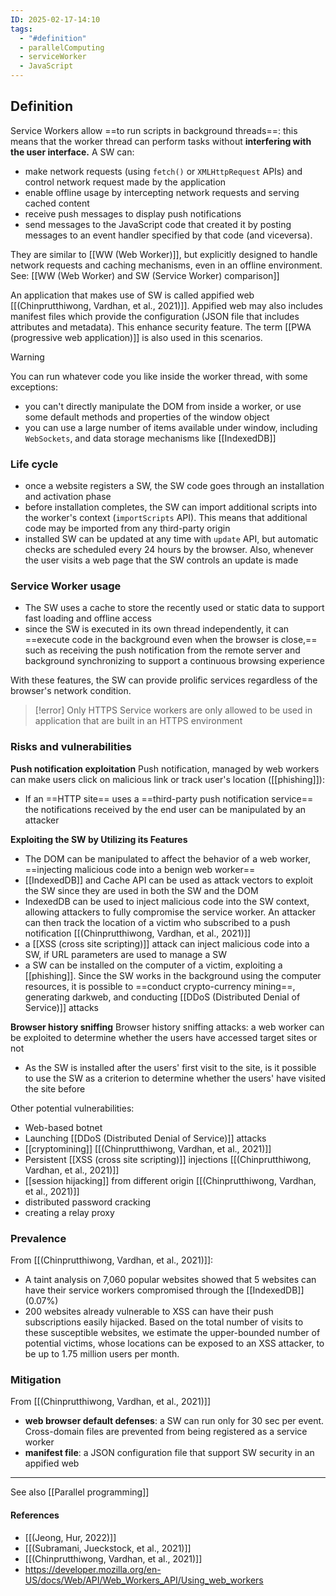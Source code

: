 ```yaml
---
ID: 2025-02-17-14:10
tags:
  - "#definition"
  - parallelComputing
  - serviceWorker
  - JavaScript
---
```

## Definition

Service Workers allow ==to run scripts in background threads==: this means that the worker thread can perform tasks without **interfering with the user interface.** A SW can:
- make network requests (using `fetch()` or `XMLHttpRequest` APIs) and control network request made by the application
- enable offline usage by intercepting network requests and serving cached content
- receive push messages to display push notifications
- send messages to the JavaScript code that created it by posting messages to an event handler specified by that code (and viceversa).

They are similar to [[WW (Web Worker)]], but explicitly designed to handle network requests and caching mechanisms, even in an offline environment. See: [[WW (Web Worker) and SW (Service Worker) comparison]] 

An application that makes use of SW is called appified web [[(Chinprutthiwong, Vardhan, et al., 2021)]]. Appified web may also includes manifest files which provide the configuration (JSON file that includes attributes and metadata). This enhance security feature. The term [[PWA (progressive web application)]] is also used in this scenarios.

> [!WARNING]
> You can run whatever code you like inside the worker thread, with some exceptions:
> - you can't directly manipulate the DOM from inside a worker, or use some default methods and properties of the window object
> - you can use a large number of items available under window, including `WebSockets`, and data storage mechanisms like [[IndexedDB]]

### Life cycle

- once a website registers a SW, the SW code goes through an installation and activation phase
- before installation completes, the SW can import additional scripts into the worker's context (`importScripts` API). This means that additional code may be imported from any third-party origin
- installed SW can be updated at any time with `update` API, but automatic checks are scheduled every 24 hours by the browser. Also, whenever the user visits a web page that the SW controls an update is made

### Service Worker usage

- The SW uses a cache to store the recently used or static data to support fast loading and offline access
- since the SW is executed in its own thread independently, it can ==execute code in the background even when the browser is close,== such as receiving the push notification from the remote server and background synchronizing to support a continuous browsing experience

With these features, the SW can provide prolific services regardless of the browser's network condition.

> [!error] Only HTTPS
> Service workers are only allowed to be used in application that are built in an HTTPS environment


### Risks and vulnerabilities

**Push notification exploitation**
Push notification, managed by web workers can make users click on malicious link or track user's location ([[phishing]]):
- If an ==HTTP site== uses a ==third-party push notification service== the notifications received by the end user can be manipulated by an attacker

**Exploiting the SW by Utilizing its Features**
- The DOM can be manipulated to affect the behavior of a web worker, ==injecting malicious code into a benign web worker==
- [[IndexedDB]] and Cache API can be used as attack vectors to exploit the SW since they are used in both the SW and the DOM
- IndexedDB can be used to inject malicious code into the SW context, allowing attackers to fully compromise the service worker. An attacker can then track the location of a victim who subscribed to a push notification [[(Chinprutthiwong, Vardhan, et al., 2021)]]
- a [[XSS (cross site scripting)]] attack can inject malicious code into a SW, if URL parameters are used to manage a SW
- a SW can be installed on the computer of a victim, exploiting a [[phishing]]. Since the SW works in the background using the computer resources, it is possible to ==conduct crypto-currency mining==, generating darkweb, and conducting [[DDoS (Distributed Denial of Service)]] attacks

**Browser history sniffing**
Browser history sniffing attacks: a web worker can be exploited to determine whether the users have accessed target sites or not
- As the SW is installed after the users' first visit to the site, is it possible to use the SW as a criterion to determine whether the users' have visited the site before

Other potential vulnerabilities:
- Web-based botnet
- Launching [[DDoS (Distributed Denial of Service)]] attacks
- [[cryptomining]] [[(Chinprutthiwong, Vardhan, et al., 2021)]]
- Persistent [[XSS (cross site scripting)]] injections [[(Chinprutthiwong, Vardhan, et al., 2021)]]
- [[session hijacking]] from different origin [[(Chinprutthiwong, Vardhan, et al., 2021)]]
- distributed password cracking
- creating a relay proxy

### Prevalence

From [[(Chinprutthiwong, Vardhan, et al., 2021)]]:
- A taint analysis on 7,060 popular websites showed that 5 websites can have their service workers compromised through the [[IndexedDB]] (0.07%)
- 200 websites already vulnerable to XSS can have their push subscriptions easily hijacked. Based on the total number of visits to these susceptible websites, we estimate the upper-bounded number of potential victims, whose locations can be exposed to an XSS attacker, to be up to 1.75 million users per month.

### Mitigation

From [[(Chinprutthiwong, Vardhan, et al., 2021)]]
- **web browser default defenses**: a SW can run only for 30 sec per event. Cross-domain files are prevented from being registered as a service worker
- **manifest file**: a JSON configuration file that support SW security in an appified web

---

See also [[Parallel programming]]
#### References
- [[(Jeong, Hur, 2022)]]
- [[(Subramani, Jueckstock, et al., 2021)]]
- [[(Chinprutthiwong, Vardhan, et al., 2021)]]
- https://developer.mozilla.org/en-US/docs/Web/API/Web_Workers_API/Using_web_workers
